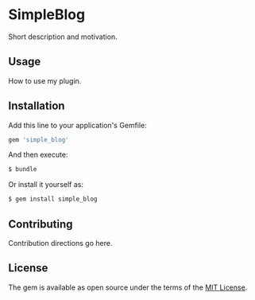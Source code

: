# SimpleBlog
Short description and motivation.

## Usage
How to use my plugin.

## Installation
Add this line to your application's Gemfile:

```ruby
gem 'simple_blog'
```

And then execute:
```bash
$ bundle
```

Or install it yourself as:
```bash
$ gem install simple_blog
```

## Contributing
Contribution directions go here.

## License
The gem is available as open source under the terms of the [MIT License](https://opensource.org/licenses/MIT).
